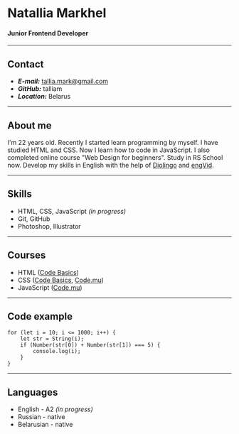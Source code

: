 # Natallia Markhel
#### Junior Frontend Developer
___
## Contact 
+ ___E-mail:___ tallia.mark@gmail.com
+ ___GitHub:___ talliam
+ ___Location:___ Belarus
___
## About me
I'm 22 years old. Recently I started learn programming by myself. I have studied HTML and CSS. Now I learn how to code in JavaScript. I also completed online course "Web Design for beginners". Study in RS School now. Develop my skills in English with the help of [Diolingo](https://schools.duolingo.com) and [engVid](https://www.engvid.com). 
___
## Skills
+ HTML, CSS, JavaScript _(in progress)_
+ Git, GitHub
+ Photoshop, Illustrator
___
## Courses
+ HTML ([Code Basics](https://code-basics.com/ru/languages/htcml))
+ CSS ([Code Basics](https://code-basics.com/ru/languages/css), [Code.mu](https://www.code.mu/ru/markup/book/prime/))
+ JavaScript ([Code.mu](https://www.code.mu/ru/markup/book/prime/)) 
___
## Code example
``` 
for (let i = 10; i <= 1000; i++) {
    let str = String(i);
    if (Number(str[0]) + Number(str[1]) === 5) {
        console.log(i);
    }
} 
```
___
## Languages
+ English - A2 _(in progress)_
+ Russian - native
+ Belarusian - native